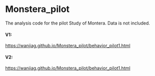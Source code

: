 # Monstera_pilot

The analysis code for the pilot Study of Montera. Data is not included.

#### V1:
https://wanjiag.github.io/Monstera_pilot/behavior_pilot1.html

#### V2:
https://wanjiag.github.io/Monstera_pilot/behavior_pilot1.html
